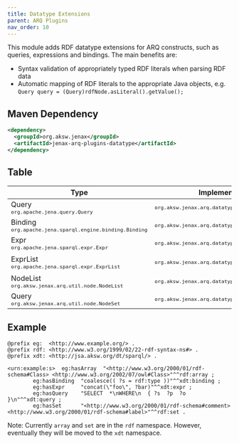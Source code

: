 ```yaml
---
title: Datatype Extensions
parent: ARQ Plugins
nav_order: 10
---
```


This module adds RDF datatype extensions for ARQ constructs, such as queries, expressions and bindings.
The main benefits are:

* Syntax validation of appropriately typed RDF literals when parsing RDF data
* Automatic mapping of RDF literals to the appropriate Java objects, e.g. `Query query = (Query)rdfNode.asLiteral().getValue();`

## Maven Dependency
```xml
<dependency>
  <groupId>org.aksw.jenax</groupId>
  <artifactId>jenax-arq-plugins-datatype</artifactId>
</dependency>
```

## Table

| Type | Implementation | RDF Datatype IRI |
|---|---|---|
| Query<br /><sub>`org.apache.jena.query.Query`</sub> | <sub>`org.aksw.jenax.arq.datatype.RDFDatatypeQuery`</sub> | `http://jsa.aksw.org/dt/sparql/query` |
| Binding<br /><sub>`org.apache.jena.sparql.engine.binding.Binding`</sub> | <sub>`org.aksw.jenax.arq.datatype.RDFDatatypeBinding`</sub> | `http://jsa.aksw.org/dt/sparql/binding` |
| Expr<br /><sub>`org.apache.jena.sparql.expr.Expr`</sub> | <sub>`org.aksw.jenax.arq.datatype.RDFDatatypeExpr`</sub> | `http://jsa.aksw.org/dt/sparql/expr` |
| ExprList<br /><sub>`org.apache.jena.sparql.expr.ExprList`</sub> | <sub>`org.aksw.jenax.arq.datatype.RDFDatatypeExprList`</sub> | Used internally for the `Binding` datatype. No public IRI yet. |
| NodeList<br /><sub>`org.aksw.jenax.arq.util.node.NodeList`</sub> | <sub>`org.aksw.jenax.arq.datatype.RDFDatatypeNodeList`</sub> | `http://jsa.aksw.org/dt/sparql/array` |
| Query<br /><sub>`org.aksw.jenax.arq.util.node.NodeSet`</sub> | <sub>`org.aksw.jenax.arq.datatype.RDFDatatypeNodeSet`</sub> | `http://jsa.aksw.org/dt/sparql/set` |

## Example

```turtle
@prefix eg:  <http://www.example.org/> .
@prefix rdf: <http://www.w3.org/1999/02/22-rdf-syntax-ns#> .
@prefix xdt: <http://jsa.aksw.org/dt/sparql/> .

<urn:example:s>  eg:hasArray  "<http://www.w3.org/2000/01/rdf-schema#Class> <http://www.w3.org/2002/07/owl#Class>"^^rdf:array ;
        eg:hasBinding  "coalesce(( ?s = rdf:type ))"^^xdt:binding ;
        eg:hasExpr     "concat(\"foo\", ?bar)"^^xdt:expr ;
        eg:hasQuery    "SELECT  *\nWHERE\n  { ?s  ?p  ?o }\n"^^xdt:query ;
        eg:hasSet      "<http://www.w3.org/2000/01/rdf-schema#comment> <http://www.w3.org/2000/01/rdf-schema#label>"^^rdf:set .

```

Note: Currently `array` and `set` are in the `rdf` namespace. However, eventually they will be moved to the `xdt` namespace.
